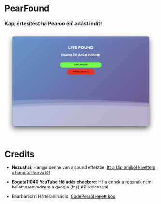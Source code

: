 # PearFound
### Kapj értesítést ha Pearoo élő adást indít!
![Értesítés](livefound-notif.png)

# Credits
- **Nezushai**: Hangja benne van a sound effektbe. [Itt a klip amiből kivettem a hangját (kurva jó)](https://www.youtube.com/clip/Ugkxrou0SH8AUwXfXp1OoA6gBjn0KwGQLiRI)

- **Bogeta11040 YouTube élő adás checkere**: Hála [ennek a reponak](https://github.com/bogeta11040/if-youtube-channel-live) nem kellett szenvednem a google (fos) API kulcsaival

- Baarbaracrr: Háttéranimáció. [CodePenről ~~lopott~~ kód](https://codepen.io/baarbaracrr/pen/KKovmGb)